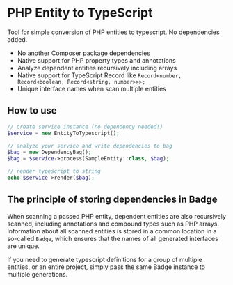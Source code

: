 PHP Entity to TypeScript
========================

Tool for simple conversion of PHP entities to typescript. No dependencies added.

- No another Composer package dependencies
- Native support for PHP property types and annotations
- Analyze dependent entities recursively including arrays
- Native support for TypeScript Record like `Record<number, Record<boolean, Record<string, number>>>;`
- Unique interface names when scan multiple entities

How to use
----------

```php
// create service instance (no dependency needed!)
$service = new EntityToTypescript();

// analyze your service and write dependencies to bag
$bag = new DependencyBag();
$bag = $service->process(SampleEntity::class, $bag);

// render typescript to string
echo $service->render($bag);
```

The principle of storing dependencies in Badge
----------------------------------------------

When scanning a passed PHP entity, dependent entities are also recursively scanned, including annotations and compound types such as PHP arrays. Information about all scanned entities is stored in a common location in a so-called `Badge`, which ensures that the names of all generated interfaces are unique.

If you need to generate typescript definitions for a group of multiple entities, or an entire project, simply pass the same Badge instance to multiple generations.
